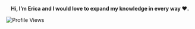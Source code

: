<p align="center">
  <strong>Hi, I’m Erica and I would love to expand my knowledge in every way ❤️.</strong>
</p>


![Profile Views](https://komarev.com/ghpvc/?username=ericapoche&color=blue)

